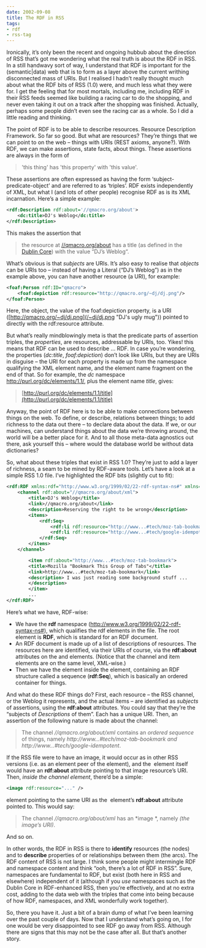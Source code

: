 ```yaml
---
date: 2002-09-08
title: The RDF in RSS
tags:
- rdf
- rss-tag
---
```

Ironically, it’s only been the recent and ongoing hubbub about the direction of RSS that’s got me wondering what the real truth is about the RDF in RSS. In a still handwavy sort of way, I understand that RDF is important for the (semantic\|data) web that is to form as a layer above the current writhing disconnected mass of URIs. But I realised I hadn’t really thought much about what the RDF bits of RSS (1.0) were, and much less what they were for. I get the feeling that for most mortals, including me, including RDF in their RSS feeds seemed like building a racing car to do the shopping, and never even taking it out on a track after the shopping was finished. Actually, perhaps some people didn’t even see the racing car as a whole. So I did a little reading and thinking.

The point of RDF is to be able to describe resources. Resource Description Framework. So far so good. But what are resources? They’re things that we can point to on the web – things with URIs (REST axioms, anyone?). With RDF, we can make assertions, state facts, about things. These assertions are always in the form of

> 'this thing' has 'this property' with 'this value'.

These assertions are often expressed as having the form ‘subject-predicate-object’ and are referred to as ‘triples’. RDF exists independently of XML, but what I (and lots of other people) recognise RDF as is its XML incarnation. Here’s a simple example:

```xml
<rdf:Description rdf:about='//qmacro.org/about'>
	<dc:title>DJ's Weblog</dc:title>
</rdf:Description>
```

This makes the assertion that

> the resource at [//qmacro.org/about](../../../qmacro "DJ's Weblog") has a title (as defined in the [Dublin Core](http://purl.org/dc/elements/1.0/ "Dublin Core elements")) with the value “DJ’s Weblog“.

What’s obvious is that *subjects* are URIs. It’s also easy to realise that *objects* can be URIs too – instead of having a Literal (“DJ’s Weblog”) as in the example above, you can have another resource (a URI), for example:

```xml
<foaf:Person rdf:ID="qmacro">
	<foaf:depiction rdf:resource="http://qmacro.org/~dj/dj.png"/>
</foaf:Person>
```

Here, the object, the value of the foaf:depiction property, is a URI ([http://qmacro.org/~dj/dj.png](/~dj/dj.png "DJ's ugly mug")) pointed to directly with the rdf:resource attribute.

But what’s really mindblowingly meta is that the predicate parts of assertion triples, the *properties*, are resources, addressable by URIs, too. Yikes! this means that RDF can be used to describe … RDF. In case you’re wondering, the properties (*dc:title*, *foaf:depiction*) don’t look like URIs, but they are URIs in disguise – the URI for each property is made up from the namespace qualifying the XML element name, and the element name fragment on the end of that. So for example, the *dc* namespace http://purl.org/dc/elements/1.1/, plus the element name *title*, gives:

> [http://purl.org/dc/elements/1.1/title](http://purl.org/dc/elements/1.1/title)

Anyway, the point of RDF here is to be able to make connections between things on the web. To define, or describe, relations between things; to add richness to the data out there – to declare data about the data. If we, or our machines, can understand things about the data we’re throwing around, the world will be a better place for it. And to all those meta-data agnostics out there, ask yourself this – where would the database world be without data dictionaries?

So, what about these triples that exist in RSS 1.0? They’re just to add a layer of richness, a seam to be mined by RDF-aware tools. Let’s have a look at a simple RSS 1.0 file. I’ve highlighted the RDF bits (slightly cut to fit):

```xml
<rdf:RDF xmlns:rdf="http://www.w3.org/1999/02/22-rdf-syntax-ns#" xmlns="http://purl.org/rss/1.0/">
	<channel rdf:about="//qmacro.org/about/xml">
		<title>DJ's Weblog</title>
		<link>//qmacro.org/about</link>
		<description>Reserving the right to be wrong</description>
		<items>
			<rdf:Seq>
				<rdf:li rdf:resource="http://www...#tech/moz-tab-bookmark"/>
				<rdf:li rdf:resource="http://www...#tech/google-idempotent" />
			</rdf:Seq>
		</items>
	</channel>

		<item rdf:about="http://www...#tech/moz-tab-bookmark">
		<title>Mozilla "Bookmark This Group of Tabs"</title>
		<link>http://www...#tech/moz-tab-bookmark</link>
		<description> I was just reading some background stuff ...
		</description>
		</item>
		...
</rdf:RDF>
```

Here’s what we have, RDF-wise:

- We have the **rdf** namespace (http://www.w3.org/1999/02/22-rdf-syntax-ns#), which qualifies the rdf elements in the file. The root element is **RDF**, which is standard for an RDF document.
- An RDF document is made up of a list of descriptions of resources. The resources here are identified, via their URIs of course, via the **rdf:about** attributes on the <channel/> and <item/> elements. (Notice that the channel and item elements are on the same level, XML-wise.)
- Then we have the **<items/>** element inside the <channel/> element, containing an RDF structure called a sequence (**rdf:Seq**), which is basically an ordered container for things.

And what do these RDF things do? First, each resource – the RSS channel, or the Weblog it represents, and the actual items – are identified as *subjects* of assertions, using the **rdf:about** attributes. You could say that they’re the “subjects of *Descriptions* of them”. Each has a unique URI. Then, an assertion of the following nature is made about the channel:

> The channel *//qmacro.org/about/xml* contains an *ordered sequence* of things, namely *http://www…#tech/moz-tab-bookmark and http://www…#tech/google-idempotent*.

If the RSS file were to have an image, it would occur as in other RSS versions (i.e. as an element peer of the <channel/> element), and the <image/> element itself would have an **rdf:about** attribute pointing to that image resource’s URI. Then, *inside the channel element*, there’d be a simple:

```xml
<image rdf:resource="..." />
```

element pointing to the same URI as the <image/> element’s **rdf:about** attribute pointed to. This would say:

> The channel *//qmacro.org/about/xml* has an *image *, namely *(the image’s URI)*.

And so on.

In other words, the RDF in RSS is there to **identify** resources (the nodes) and to **describe** properties of or relationships between them (the arcs). The RDF content of RSS is not large. I think some people might intermingle RDF and namespace content and think “ooh, there’s a lot of RDF in RSS”. Sure, namespaces are fundamental to RDF, but exist (both here in RSS and elsewhere) independent of it (although if you *use* namespaces such as the Dublin Core in RDF-enhanced RSS, then you’re effectively, and at no extra cost, adding to the data web with the triples that come into being because of how RDF, namespaces, and XML wonderfully work together).

So, there you have it. Just a bit of a brain dump of what I’ve been learning over the past couple of days. Now that I understand what’s going on, I for one would be very disappointed to see RDF go away from RSS. Although there are signs that this may not be the case after all. But that’s another story.


